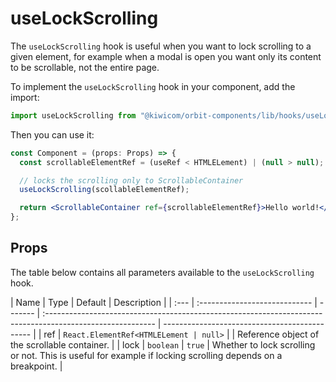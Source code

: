 # useLockScrolling

The `useLockScrolling` hook is useful when you want to lock scrolling to a given element, for example when a modal is open you want only its content to be scrollable, not the entire page.

To implement the `useLockScrolling` hook in your component, add the import:

```jsx
import useLockScrolling from "@kiwicom/orbit-components/lib/hooks/useLockScrolling";
```

Then you can use it:

```jsx
const Component = (props: Props) => {
  const scrollableElementRef = (useRef < HTMLELement) | (null > null);

  // locks the scrolling only to ScrollableContainer
  useLockScrolling(scollableElementRef);

  return <ScrollableContainer ref={scrollableElementRef}>Hello world!</ScrollableContainer>;
};
```

## Props

The table below contains all parameters available to the `useLockScrolling` hook.

| Name | Type                          | Default | Description                                                                                                |
| :--- | :---------------------------- | ------- | :--------------------------------------------------------------------------------------------------------- | --------------------------------------------- |
| ref  | `React.ElementRef<HTMLELement | null>`  |                                                                                                            | Reference object of the scrollable container. |
| lock | `boolean`                     | `true`  | Whether to lock scrolling or not. This is useful for example if locking scrolling depends on a breakpoint. |
